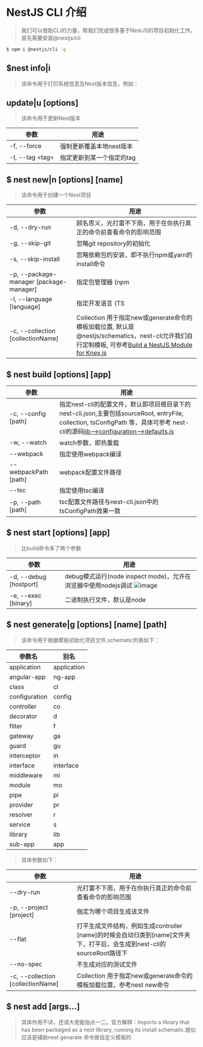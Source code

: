 # NestJS CLI 介绍
> 我们可以借助CLI的力量，帮我们完成很多基于NestJS的项目初始化工作。首先需要安装@nestjs/cli
```bash
$ npm i @nestjs/cli -g
```
## $nest info|i
> 该命令用于打印系统信息及Nest版本信息，例如：  

## update|u [options]
> 该命令用于更新Nest版本  

参数|用途
--|--
-f, --force       | 强制更新覆盖本地nest版本
-t, --tag \<tag>  | 指定更新到某一个指定的tag

## $ nest new|n [options] [name]
> 该命令用于创建一个Nest项目

参数|用途
--|--
-d, --dry-run                            | 顾名思义，光打雷不下雨，用于在你执行真正的命令前查看命令的影响范围
-g, --skip-git                           | 忽略git repository的初始化
-s, --skip-install                       | 忽略依赖包的安装，即不执行npm或yarn的install命令
-p, --package-manager [package-manager]  | 指定包管理器 (npm | yarn)
-l, --language [language]                | 指定开发语言 (TS | JS)
-c, --collection [collectionName]        | Collection 用于指定new或generate命令的模板加载位置, 默认是@nestjs/schematics，nest-cli允许我们自行定制模板, 可参考[Build a NestJS Module for Knex.js](https://dev.to/nestjs/build-a-nestjs-module-for-knex-js-or-other-resource-based-libraries-in-5-minutes-12an)

## $ nest build [options] [app]
参数|用途
--|--
-c, --config [path]   | 指定nest-cli的配置文件，默认即项目根目录下的nest-cli.json,主要包括sourceRoot, entryFile, collection, tsConfigPath 等，具体可参考 nest-cli的源码[lib-->configuration-->defaults.js](https://github.com/nestjs/nest-cli/blob/master/lib/configuration/defaults.ts)
-w, --watch           | watch参数，即热重载
--webpack             | 指定使用webpack编译
--webpackPath [path]  | webpack配置文件路径
--tsc                 | 指定使用tsc编译
-p, --path [path]     | tsc配置文件路径与nest-cli.json中的tsConfigPath效果一致

## $ nest start [options] [app]
> 比build命令多了两个参数

参数|用途
--|--
-d, --debug [hostport]   | debug模式运行(node inspect mode)，允许在浏览器中使用nodejs调试 ![image](https://github.com/maxthonl/NestJs-Learning/blob/master/images/01_nest-cli_01.png?raw=true)
-e, --exec [binary]      | 二进制执行文件，默认是node

## $ nest generate|g [options] <schematic> [name] [path]
> 该命令用于根据模板初始化项目文件,schematic列表如下：

参数名 | 别名    
--|--
application   | application
angular-app   | ng-app     
class         | cl         
configuration | config     
controller    | co         
decorator     | d          
filter        | f          
gateway       | ga         
guard         | gu         
interceptor   | in         
interface     | interface  
middleware    | mi         
module        | mo         
pipe          | pi         
provider      | pr         
resolver      | r          
service       | s          
library       | lib        
sub-app       | app        

> 具体参数如下：

参数|用途
--|--
--dry-run                          | 光打雷不下雨，用于在你执行真正的命令前查看命令的影响范围
-p, --project [project]            | 指定为哪个项目生成该文件
--flat                             | 打平生成文件结构，例如生成controller [name]的时候会自动归类到[name]文件夹下，打平后，会生成到nest-cli的sourceRoot路径下
--no-spec                          | 不生成对应的测试文件
-c, --collection [collectionName]  | Collection 用于指定new或generate命令的模板加载位置，参考nest new命令

## $ nest add <library> [args...] 
> 具体作用不详，还请大佬能指点一二。官方解释：Imports a library that has been packaged as a nest library, running its install schematic.貌似应该是辅助nest genarate 命令做自定义模板的
